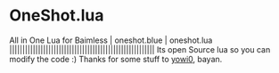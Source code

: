# OneShot.lua
All in One Lua for Baimless | oneshot.blue | oneshot.lua
||||||||||||||||||||||||||||||||||||||||||||||||||||||||
Its open Source lua so you can modify the code :)
Thanks for some stuff to
[yowi0](https://github.com/yowi0), bayan.

